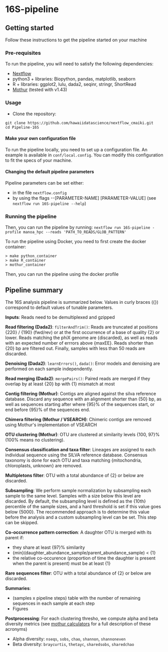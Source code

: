 # 16S-pipeline

## Getting started

Follow these instructions to get the pipeline started on your machine

### Pre-requisites

To run the pipeline, you will need to satisfy the following dependencies:

- [Nextflow](https://www.nextflow.io/docs/latest/getstarted.html)
- python3 + libraries: Biopython, pandas, matplotlib, seaborn
- R + libraries: ggplot2, lulu, dada2, seqinr, stringr, ShortRead
- [Mothur](https://github.com/mothur/mothur) (tested with v1.43) 

### Usage

- Clone the repository:
```
git clone https://github.com/hawaiidatascience/nextflow_cmaiki.git
cd Pipeline-16S
```

#### Make your own configuration file
To run the pipeline locally, you need to set up a configuration file. An example is available in `conf/local.config`.
You can modify this configuration to fit the specs of your machine.

#### Changing the default pipeline parameters

Pipeline parameters can be set either:
- in the file `nextflow.config`
- by using the flags --[PARAMETER-NAME] [PARAMETER-VALUE] (see `nextflow run 16S-pipeline --help`)

### Running the pipeline

Then, you can run the pipeline by running:
`nextflow run 16S-pipeline -profile manoa_hpc --reads 'PATH_TO_READS/GLOB_PATTERN'`

To run the pipeline using Docker, you need to first create the docker container:
```
> make python_container
> make R_container
> mothur_container
```

Then, you can run the pipeline using the docker profile

## Pipeline summary

The 16S analysis pipeline is summarized below. Values in curly braces ({}) correspond to default values of tunable parameters.

**Inputs**: 
Reads need to be demultiplexed and gzipped

**Read filtering (Dada2)**: 
`filterAndTrim()`: Reads are truncated at positions {220} / {190} (fwd/rev) or at the first occurrence of a base of quality {2} or lower. Reads matching the phiX genome are {discarded}, as well as reads with an expected number of errrors above {maxEE}. Reads shorter than {20} bp are filtered out. Finally, samples with less than 50 reads are discarded.

**Denoising (Dada2)**: 
`learnErrors()`, `dada()`: Error models and denoising are performed on each sample independently.

**Read merging (Dada2)**: 
`mergePairs()`: Paired reads are merged if they overlap by at least {20} bp with {1} mismatch at most

**Contig filtering (Mothur)**: 
Contigs are aligned against the silva reference database. Discard any sequence with an alignment shorter than {50} bp, as well as sequences starting after where {95}% of the sequences start, or end before {95}% of the sequences end.

**Chimera filtering (Mothur / VSEARCH)**: 
Chimeric contigs are removed using Mothur's implementation of VSEARCH

**OTU clustering (Mothur)**: 
OTU are clustered at similarity levels {100, 97}% (100% means no clustering). 

**Consensus classification and taxa filter**: 
Lineages are assigned to each individual sequence using the SILVA reference database. Consensus taxonomy is done for each OTU and taxa matching {mitochondria, chloroplasts, unknown} are removed.

**Multipletons filter**: 
OTU with a total abundance of {2} or below are discarded.

**Subsampling**: 
We perform sample normalization by subsampling each sample to the same level. Samples with a size below this level are discarded. By default, the subsampling level is defined as the {10th} percentile of the sample sizes, and a hard threshold is set if this value goes below {5000}. The recommended approach is to determine this value before the analysis and a custom subsampling level can be set. This step can be skipped.

**Co-occurrence pattern correction**: 
A daughter OTU is merged with its parent if:
* they share at least {97}% similarity
* {min}(daughter\_abundance\_sample/parent\_abundance\_sample) < {1}
* the relative co-occurence (proportion of time the daughter is present when the parent is present) must be at least {1}

**Rare sequences filter**: 
OTU with a total abundance of {2} or below are discarded.

**Summaries**: 
- (samples x pipeline steps) table with the number of remaining sequences in each sample at each step
- Figures

**Postprocessing**: 
For each clustering thresho, we compute alpha and beta diversity metrics (see [mothur calculators](https://www.mothur.org/wiki/Calculators) for a full description of these acronyms)
- Alpha diversity: `nseqs`, `sobs`, `chao`, `shannon`, `shannoneven`
- Beta diversity: `braycurtis`, `thetayc`, `sharedsobs`, `sharedchao`
